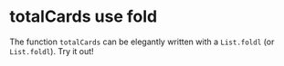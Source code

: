 # totalCards use fold

The function `totalCards` can be elegantly written with a `List.foldl` (or `List.foldl`).
Try it out!
